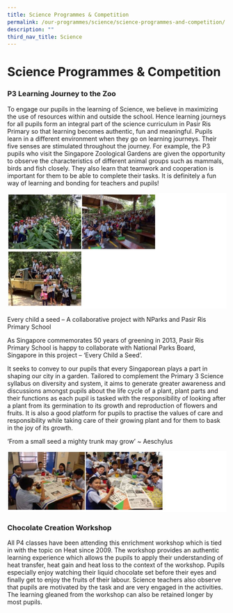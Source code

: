 ```yaml
---
title: Science Programmes & Competition
permalink: /our-programmes/science/science-programmes-and-competition/
description: ""
third_nav_title: Science
---
```

# **Science Programmes & Competition**

### P3 Learning Journey to the Zoo

To engage our pupils in the learning of Science, we believe in maximizing the use of resources within and outside the school. Hence learning journeys for all pupils form an integral part of the science curriculum in Pasir Ris Primary so that learning becomes authentic, fun and meaningful. Pupils learn in a different environment when they go on learning journeys. Their five senses are stimulated throughout the journey. For example, the P3 pupils who visit the Singapore Zoological Gardens are given the opportunity to observe the characteristics of different animal groups such as mammals, birds and fish closely. They also learn that teamwork and cooperation is important for them to be able to complete their tasks. It is definitely a fun way of learning and bonding for teachers and pupils!

![](/images/sci%20prog.jpg)

Every child a seed – A collaborative project with NParks and Pasir Ris Primary School

As Singapore commemorates 50 years of greening in 2013, Pasir Ris Primary School is happy to collaborate with National Parks Board, Singapore in this project – ‘Every Child a Seed’.

It seeks to convey to our pupils that every Singaporean plays a part in shaping our city in a garden. Tailored to complement the Primary 3 Science syllabus on diversity and system, it aims to generate greater awareness and discussions amongst pupils about the life cycle of a plant, plant parts and their functions as each pupil is tasked with the responsibility of looking after a plant from its germination to its growth and reproduction of flowers and fruits. It is also a good platform for pupils to practise the values of care and responsibility while taking care of their growing plant and for them to bask in the joy of its growth.

‘From a small seed a mighty trunk may grow’ ~ Aeschylus

![](/images/sciprog1.jpg)

### Chocolate Creation Workshop

All P4 classes have been attending this enrichment workshop which is tied in with the topic on Heat since 2009. The workshop provides an authentic learning experience which allows the pupils to apply their understanding of heat transfer, heat gain and heat loss to the context of the workshop. Pupils especially enjoy watching their liquid chocolate set before their eyes and finally get to enjoy the fruits of their labour. Science teachers also observe that pupils are motivated by the task and are very engaged in the activities. The learning gleaned from the workshop can also be retained longer by most pupils.